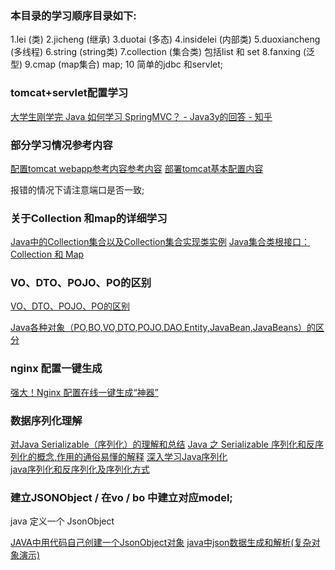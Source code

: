 ### 本目录的学习顺序目录如下: 
1.lei (类)
2.jicheng (继承)
3.duotai (多态)
4.insidelei (内部类)
5.duoxiancheng (多线程)
6.string (string类)
7.collection (集合类) 包括list 和 set
8.fanxing (泛型)
9.cmap (map集合) map;
10 简单的jdbc 和servlet;

### tomcat+servlet配置学习
[大学生刚学完 Java 如何学习 SpringMVC？ - Java3y的回答 - 知乎](https://www.zhihu.com/question/327107482/answer/718731277)

### 部分学习情况参考内容

[配置tomcat webapp参考内容参考内容](https://www.cnblogs.com/lihanxiang/p/8447893.html)
[部署tomcat基本配置内容](https://www.cnblogs.com/lihanxhttps://www.cnblogs.com/lihanxiang/p/8447893.htmliang/p/8447893.html)

报错的情况下请注意端口是否一致;

### 关于Collection 和map的详细学习
[Java中的Collection集合以及Collection集合实现类实例](https://blog.csdn.net/zfliu96/article/details/83476493)
[Java集合类根接口：Collection 和 Map](https://www.cnblogs.com/yeya/p/9955499.html)

###  VO、DTO、POJO、PO的区别
[VO、DTO、POJO、PO的区别](https://blog.csdn.net/Andrew_Yuan/article/details/83088122)

[Java各种对象（PO,BO,VO,DTO,POJO,DAO,Entity,JavaBean,JavaBeans）的区分](https://www.cnblogs.com/lyjin/p/6389349.html)


### nginx 配置一键生成
[强大！Nginx 配置在线一键生成“神器”](https://segmentfault.com/a/1190000020620948)

### 数据序列化理解
[对Java Serializable（序列化）的理解和总结](https://www.cnblogs.com/qq3111901846/p/7894532.html)
[Java 之 Serializable 序列化和反序列化的概念,作用的通俗易懂的解释](https://blog.csdn.net/u013870094/article/details/82765907)
[深入学习Java序列化](https://segmentfault.com/a/1190000019041630?utm_source=tag-newest)\
[java序列化和反序列化及序列化方式](https://www.cnblogs.com/ngy0217/p/10119793.html)

### 建立JSONObject / 在vo / bo 中建立对应model;

java 定义一个 JsonObject

[JAVA中用代码自己创建一个JsonObject对象](https://blog.csdn.net/qq_35572449/article/details/81257183)
[java中json数据生成和解析(复杂对象演示)](https://www.cnblogs.com/garfieldcgf/p/5967590.html)